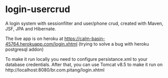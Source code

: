 # login-usercrud
A login system with sessionfilter and user/phone crud, created with Maven, JSF, JPA and Hibernate.

The live app is on heroku at https://calm-basin-45764.herokuapp.com/login.xhtml (trying to solve a bug with heroku postgresql addon)

To make it run locally you need to configure persistance.xml to your database credentials.
After that, you can use Tomcat v8.5 to make it run on http://localhost:8080/br.com.pitang/login.xhtml
